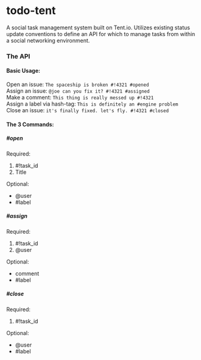 todo-tent
=========

A social task management system built on Tent.io. Utilizes existing status update conventions to define an API for which to manage tasks from within a social networking environment. 

### The API

#### Basic Usage:

Open an issue: `The spaceship is broken #!4321 #opened`  
Assign an issue: `@joe can you fix it? #!4321 #assigned`  
Make a comment: `This thing is really messed up #!4321`  
Assign a label via hash-tag: `This is definitely an #engine problem`  
Close an issue: `it's finally fixed. let's fly. #!4321 #closed`  

#### The 3 Commands:

##### #open

Required:  

1. #!task_id
2. Title 

Optional: 

- @user
- #label

##### #assign

Required:  

1. #!task_id
2. @user

Optional:

- comment
- #label

##### #close

Required:  

1. #!task_id

Optional:

- @user
- #label
